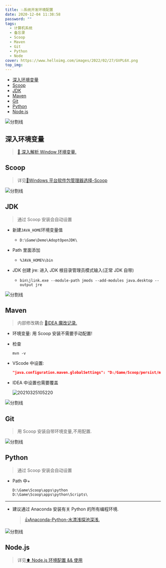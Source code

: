 ```yaml
---
title: 💥系统开发环境配置
date: 2020-12-04 11:38:58
password: ""
tags:
  - 计算机系统
  - 备忘录
  - Scoop
  - Maven
  - Git
  - Python
  - Node
cover: https://www.helloimg.com/images/2022/02/27/GVPL6X.png
top_img:
---
```


<!--
 * @Author: Weidows
 * @Date: 2020-12-04 11:38:58
 * @LastEditors: Weidows
 * @LastEditTime: 2022-02-07 01:05:13
 * @FilePath: \Blog-private\source\_posts\system\system_variable.md
 * @Description:
-->

- [深入环境变量](#深入环境变量)
- [Scoop](#scoop)
- [JDK](#jdk)
- [Maven](#maven)
- [Git](#git)
- [Python](#python)
- [Node.js](#nodejs)

<a>![分割线](https://cdn.jsdelivr.net/gh/Weidows/Images/img/divider.png)</a>

## 深入环境变量

> [🎇 深入解析 Window 环境变量.](../深入环境变量)

## Scoop

> 详见[🙌Windows 平台软件包管理器选择-Scoop](../../tools/Scoop)

<a>![分割线](https://cdn.jsdelivr.net/gh/Weidows/Images/img/divider.png)</a>

## JDK

> 通过 Scoop 安装会自动设置

- 新建`JAVA_HOME`环境变量值
  - `D:\Game\Demo\AdoptOpenJDK\`
- Path 里面添加
  - `%JAVA_HOME%\bin`
- JDK 创建 jre: 进入 JDK 根目录管理员模式输入(正常 JDK 自带)

  - `bin\jlink.exe --module-path jmods --add-modules java.desktop --output jre`

<a>![分割线](https://cdn.jsdelivr.net/gh/Weidows/Images/img/divider.png)</a>

## Maven

> 内部修改耦合 [🎉IDEA 魔改记录.](../../tools/IDEA/Modification#maven)

- 环境变量: 用 Scoop 安装不需要手动配置!

- 检查

  ```shell
  mvn -v
  ```

- VScode 中设置:

  ```json
  "java.configuration.maven.globalSettings": "D:/Game/Scoop/persist/maven/conf/settings.xml",
  ```

- IDEA 中设置也需要覆盖

  <img src="https://www.helloimg.com/images/2022/02/27/GVshlQ.png" alt="20210325105220" />

<a>![分割线](https://cdn.jsdelivr.net/gh/Weidows/Images/img/divider.png)</a>

## Git

> 用 Scoop 安装自带环境变量,不用配置.

<a>![分割线](https://cdn.jsdelivr.net/gh/Weidows/Images/img/divider.png)</a>

## Python

> 通过 Scoop 安装会自动设置

- Path 中+
  ```
  D:\Game\Scoop\apps\python
  D:\Game\Scoop\apps\python\Scripts\
  ```

---

- 建议通过 Anaconda 安装有关 Python 的所有编程环境.

  > [👍Anaconda-Python-水漂浅探池深浅.](../../others/python/anaconda)

<a>![分割线](https://cdn.jsdelivr.net/gh/Weidows/Images/img/divider.png)</a>

## Node.js

> 详见[⬆ Node.js 环境配置 && 使用](../../Web/Node/node)
